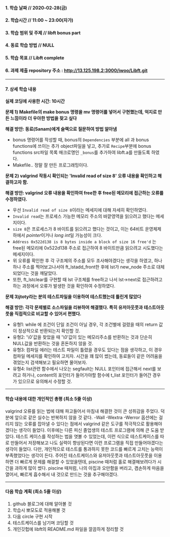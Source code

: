#### 1. 학습 날짜 // 2020-02-28(금)

#### 2. 학습시간 // 11:00 ~ 23:00(자가)

#### 3. 학습 범위 및 주제 // libft bonus part

#### 4. 동료 학습 방법 // NULL

#### 5. 학습 목표 // Libft complete

#### 6. 과제 제출 repository 주소 : http://13.125.198.2:3000/iwoo/Libft.git

---

#### 7. 상세 학습 내용

**실제 코딩에 사용한 시간: 10시간**

**문제 1) Makefile의 make bonus 명령을 mv 명령어를 넣어서 구현했는데, 억지로 만든 느낌이라 더 우아한 방법을 찾고 싶다**

**해결 방안: 동료(Sanam)에게 슬랙으로 질문하여 방법 알아냄**

- bonus 명령어를 작성할 때, bonus의 `Dependencies` 부분에 all 과 bonus functions에 쓰이는 추가 object파일을 넣고, 추가로 `Recipe`부분에 bonus functions src파일 목록 매크로명인 `_bonus`를 추가하여 libft.a를 만들도록 하였다.
- Makefile.. 정말 잘 만든 프로그래밍이다.

**문제 2) valgrind 작동시 확인되는 'Invalid read of size 8' 오류 내용을 확인하고 해결하고자 함.**

**해결 방안: valgrind 오류 내용을 확인하여 free한 후 free된 메모리에 접근하는 오류를 수정하였다.**

- 우선 `Invalid read of size 8`이라는 메세지에 대해 자세히 확인하였다.
- `Invalid read`는 프로세스 가능한 메모리 주소의 바깥영역을 읽으려고 했다는 메세지이다.
- `size 8`은 프로세스가 8 바이트를 읽으려고 했다는 것이고, 이는 64비트 운영체제하에서 *pointer*이거나 *long int*일 가능성이 크다.
- `Address 0x522d138 is 8 bytes inside a block of size 16 free'd` 는 free된 메모리에 0x522d138 주소로 접근하여 8 바이트만큼 읽으려고 시도했다는 메세지이다.
- 위 오류를 확인한 후 각 구조체의 주소를 모두 조사해야겠다는 생각을 하였고, 하나하나 주소를 찍어보고나서야 ft_lstadd_front한 후에 lst가 new_node 주소로 대체되었다는 것을 깨달았다.
- 또한, ft_lstclear를 구현할 때 lst 구조체를 free하고 나서 lst->next로 접근하려고 하는 과정에서 오류가 발생한 것을 확인하여 수정하였다.

**문제 3)jtoty라는 분의 테스트파일을 이용하여 테스트했는데 틀린게 많았다**

**해결 방안: 각각 문제별로 소스파일을 리뷰하여 해결했다. 특히 유저아웃풋과 테스트아웃풋을 직접적으로 비교할 수 있어서 편했다.**

- 유형1: while 에 조건이 단일 조건이 아닐 경우, 각 조건별에 걸렸을 때의 return 값이 정상적으로 반환되는지 확인할 것.
- 유형2: '\0'값을 찾았을 때 '\0'값이 있는 메모리주소를 반환하는 것과 단순히 NULL값을 반환하는 것을 혼돈하지 않을 것.
- 유형3: 컴파일 에러는 테스트 파일이 틀렸을 경우도 있다는 점을 생각하고, 이 경우 컴파일 메세지를 확인하여 고치자. 시간을 꽤 많이 썼는데, 동료들이 같은 어려움을 겪었는지 검색해보고 필요하면 물어보자.
- 유형4: list관련 함수에서 나오는 segfault는 NULL 포인터에 접근해서 next를 보려고 하거나, content의 포인터가 들어가야할 함수에 t_list 포인터가 들어간 경우가 있으므로 유의해서 수정할 것.

---

#### 학습 내용에 대한 개인적인 총평 (최소 5줄 이상)

valgrind 오류를 읽는 법에 대해 파고들어서 마침내 해결한 것이 큰 성취감을 주었다. 덕분에 앞으로 같은 실수는 반복하지 않을 것 같다. -Wall -Wextra -Werror 옵션에는 걸리지 않는 오류를 잡아낼 수 있다는 점에서 valgrind 같은 도구를 적극적으로 활용해야겠다는 생각이 들었다.
이후에는 다른 피신 졸업생의 테스트 프로그램에 의해 큰 도움 받았다. 테스트 케이스를 작성하는 법을 엿볼 수 있었는데, 이런 식으로 테스트케이스를 따로 만들어서 저장해보고 나도 실력이 향상된다면 이런 프로그램을 직접 만들어야겠다는 생각이 들었다.
다만, 개인적으로 테스트를 통과하지 못한 코드를 빠르게 고치는 능력이 부족했었다는 생각이 든다. 주어진 테스트케이스와 유저아웃풋과 테스트아웃풋을 이용하면 더 빠르게 문제를 해결할 수 있었을텐데, piscine 때처럼 홀로 해결해보려다가 시간을 과하게 많이 썼다. piscine 때처럼, 나의 아집과 오만함을 버리고, 겸손하게 마음을 열어서, 빠르게 흡수해서 내 것으로 만드는 것을 추구해야겠다.

---

#### 다음 학습 계획 (최소 5줄 이상)

1. github 블로그에 대해 알아볼 것
2. 학습시 뽀모도로 적용해볼 것
3. 다음 circle 구현 시작
4. 테스트케이스를 남기며 코딩할 것
5. 개인깃헙에 libft의 README.md 파일을 깔끔하게 정리할 것
